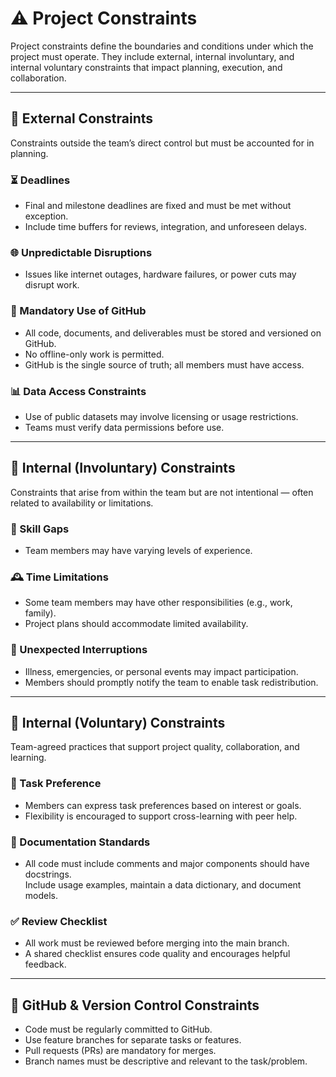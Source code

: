 <!-- this template is for inspiration, feel free to change it however you like! -->

# ⚠️ Project Constraints

Project constraints define the boundaries and conditions under which the
 project must operate. They include external, internal involuntary,
and internal voluntary constraints that impact planning, execution, and collaboration.

---

## 🔗 External Constraints

Constraints outside the team’s direct control but must be accounted for in planning.

### ⏳ Deadlines

- Final and milestone deadlines are fixed and must be met without exception.  
- Include time buffers for reviews, integration, and unforeseen delays.

### 🌐 Unpredictable Disruptions

- Issues like internet outages, hardware failures, or power cuts may disrupt work.

### 💾 Mandatory Use of GitHub

- All code, documents, and deliverables must be stored and
versioned on GitHub.  
- No offline-only work is permitted.  
- GitHub is the single source of truth; all members must have access.

### 📊 Data Access Constraints

- Use of public datasets may involve licensing or usage restrictions.  
- Teams must verify data permissions before use.

---

## 🔐 Internal (Involuntary) Constraints

Constraints that arise from within the team but are not intentional — often
related to availability or limitations.

### 🧠 Skill Gaps

- Team members may have varying levels of experience.

### 🕰️ Time Limitations

- Some team members may have other responsibilities (e.g., work, family).  
- Project plans should accommodate limited availability.

### 🚨 Unexpected Interruptions

- Illness, emergencies, or personal events may impact participation.  
- Members should promptly notify the team to enable task redistribution.

---

## 🧭 Internal (Voluntary) Constraints

Team-agreed practices that support project quality, collaboration, and learning.

### 🙋 Task Preference

- Members can express task preferences based on interest or goals.  
- Flexibility is encouraged to support cross-learning with peer help.

### 📝 Documentation Standards

- All code must include comments and major components should have docstrings.  
Include usage examples, maintain a data dictionary, and document models.

### ✅ Review Checklist

- All work must be reviewed before merging into the main branch.  
- A shared checklist ensures code quality and encourages helpful feedback.

---

## 🔁 GitHub & Version Control Constraints

- Code must be regularly committed to GitHub.  
- Use feature branches for separate tasks or features.  
- Pull requests (PRs) are mandatory for merges.  
- Branch names must be descriptive and relevant to the task/problem.
